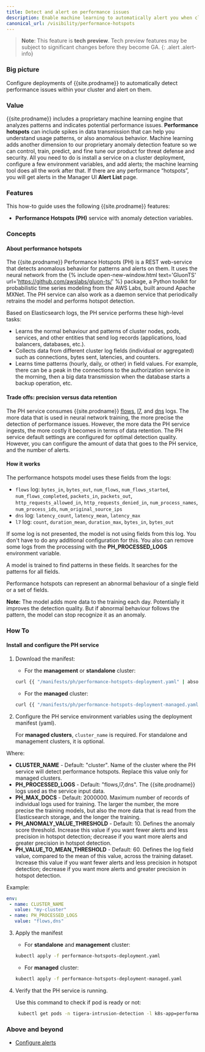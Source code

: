 ```yaml
---
title: Detect and alert on performance issues
description: Enable machine learning to automatically alert you when clusters have performance issues. 
canonical_url: /visibility/performance-hotspots
---
```


> **Note**: This feature is **tech preview**. Tech preview features may be subject to significant changes 
> before they become GA.
{: .alert .alert-info}

### Big picture


Configure deployments of {{site.prodname}} to automatically detect performance issues
within your cluster and alert on them.

### Value


{{site.prodname}} includes a proprietary machine learning engine that analyzes patterns and indicates potential 
performance issues. **Performance hotspots** can include spikes in data transmission that can help you 
understand usage patterns, or also anomalous behavior. 
Machine learning adds another dimension to our proprietary anomaly detection feature so we can control, 
train, predict, and fine tune our product for threat defense and security. 
All you need to do is install a service on a cluster deployment, configure a few environment variables, 
and add alerts; the machine learning tool does all the work after that. If there are any performance “hotspots”, 
you will get alerts in the Manager UI **Alert List** page.


### Features

This how-to guide uses the following {{site.prodname}} features:
- **Performance Hotspots (PH)** service with anomaly detection variables.


### Concepts 

#### About performance hotspots

The {{site.prodname}} Performance Hotspots (PH) is a REST web-service that detects anomalous 
behavior for patterns and alerts on them. It uses the neural network from 
the {% include open-new-window.html text='GluonTS' url='https://github.com/awslabs/gluon-ts/' %} package, 
a Python toolkit for probabilistic time series modeling from the AWS Labs, built around Apache MXNet. 
The PH service can also work as a daemon service that periodically retrains the model and performs hotspot 
detection.

Based on Elasticsearch logs, the PH service performs these high-level tasks:
- Learns the normal behaviour and patterns of cluster nodes, pods, services, and other entities that 
send log records (applications, load balancers, databases, etc.). 
- Collects data from different cluster log fields (individual or aggregated) such 
as connections, bytes sent, latencies, and counters. 
- Learns time patterns (hourly, daily, or other) in field values. For example, there can be 
a peak in the connections to the authorization service in the morning, then a big data transmission 
when the database starts a backup operation, etc.

#### Trade offs: precision versus data retention

The PH service consumes {{site.prodname}} [flows]({{site.baseurl}}/visibility/elastic/flow), 
[l7]({{site.baseurl}}/visibility/elastic/l7),
and [dns]({{site.baseurl}}/visibility/elastic/dns) logs. The more data that is used 
in neural network training, the more precise the detection of performance issues. However, 
the more data the PH service ingests, the more costly it becomes in terms of data retention. 
The PH service default settings are configured for optimal detection quality. However, you can 
configure the amount of data that goes to the PH service, and the number of alerts.

#### How it works

The performance hotspots model uses these fields from the logs:
- `flows` log: `bytes_in`, `bytes_out`, `num_flows`, `num_flows_started`, `num_flows_completed`, 
`packets_in`, `packets_out`, `http_requests_allowed_in`, `http_requests_denied_in`, `num_process_names`, 
`num_process_ids`, `num_original_source_ips` 
- `dns` log: `latency_count`, `latency_mean`, `latency_max`
- `l7` log: `count`, `duration_mean`, `duration_max`, `bytes_in`, `bytes_out`


If some log is not presented, the model is not using fields
from this log. You don't have to do any additional configuration for this. You also can remove
some logs from the processing with the **PH_PROCESSED_LOGS** environment variable.

A model is trained to find patterns in these fields. It searches for the patterns 
for all fields. 

Performance hotspots can represent an abnormal behaviour of a single field or a set of fields.

**Note:** The model adds more data to the training each day. Potentially it improves the detection quality.
But if abnormal behaviour follows the pattern, the model can stop recognize it as an anomaly.


### How To

#### Install and configure the PH service

1. Download the manifest:
   
    - For the **management** or **standalone** cluster:   
    ```bash
    curl {{ "/manifests/ph/performance-hotspots-deployment.yaml" | absolute_url }} -O
    ```
    - For the **managed** cluster:   
    ```bash
    curl {{ "/manifests/ph/performance-hotspots-deployment-managed.yaml" | absolute_url }} -O
    ```

2. Configure the PH service environment variables using the deployment manifest (yaml).
   
   For **managed clusters**, `cluster_name` is required. For standalone and management clusters, it is optional.
   
Where:
- **CLUSTER_NAME** - Default: "cluster". 
Name of the cluster where the PH service will detect performance hotspots. Replace this value only for
managed clusters.
- **PH_PROCESSED_LOGS** - Default: "flows,l7,dns". 
The {{site.prodname}} logs used as the service input data. 
- **PH_MAX_DOCS** - Default: 2000000. 
Maximum number of records of individual logs used for training. The larger the number, the more 
precise the training models, but also the more data that is read from the Elasticsearch storage, 
and the longer the training.
- **PH_ANOMALY_VALUE_THRESHOLD** - Default: 10. Defines the anomaly score threshold. 
Increase this value if you want fewer alerts and less precision in hotspot detection; 
decrease if you want more alerts and greater precision in hotspot detection.
- **PH_VALUE_TO_MEAN_THRESHOLD** - Default: 60. Defines the log field value, compared to the mean of this value, 
across the training dataset. Increase this value if you want fewer alerts and less precision in hotspot detection; 
decrease if you want more alerts and greater precision in hotspot detection.

Example:
   
   ```yaml
   env:
    - name: CLUSTER_NAME
      value: "my-cluster"
    - name: PH_PROCESSED_LOGS
      value: "flows,dns"
   ```
   
3. Apply the manifest
   
    - For **standalone** and **management** cluster:   
    ```bash
    kubectl apply -f performance-hotspots-deployment.yaml
    ```
    - For **managed** cluster:   
    ```bash
    kubectl apply -f performance-hotspots-deployment-managed.yaml
    ```

4. Verify that the PH service is running.

   Use this command to check if pod is ready or not:
   ```bash
    kubectl get pods -n tigera-intrusion-detection -l k8s-app=performance-hotspots
    ```

### Above and beyond

- [Configure alerts]({{site.baseurl}}/visibility/alerts)
